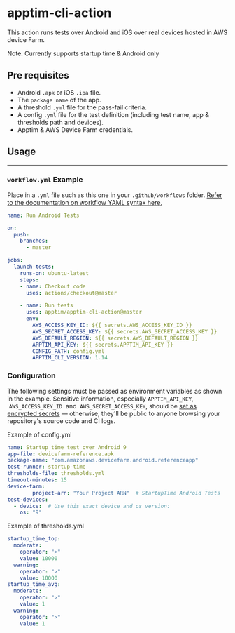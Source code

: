 # apptim-cli-action
This action runs tests over Android and iOS over real devices hosted in AWS device Farm. 

Note: Currently supports startup time & Android only

## Pre requisites

- Android `.apk` or iOS `.ipa` file.
- The `package name` of the app.
- A threshold `.yml` file for the pass-fail criteria.
- A config `.yml` file for the test definition (including test name, app & thresholds path and devices).
- Apptim & AWS Device Farm credentials.

## **Usage**

---

### **`workflow.yml` Example**

Place in a `.yml` file such as this one in your `.github/workflows` folder. [Refer to the documentation on workflow YAML syntax here.](https://help.github.com/en/articles/workflow-syntax-for-github-actions)

```yaml
name: Run Android Tests

on: 
  push: 
    branches:
      - master

jobs: 
  launch-tests: 
    runs-on: ubuntu-latest 
    steps: 
    - name: Checkout code
      uses: actions/checkout@master

    - name: Run tests
      uses: apptim/apptim-cli-action@master
      env: 
        AWS_ACCESS_KEY_ID: ${{ secrets.AWS_ACCESS_KEY_ID }} 
        AWS_SECRET_ACCESS_KEY: ${{ secrets.AWS_SECRET_ACCESS_KEY }}
        AWS_DEFAULT_REGION: ${{ secrets.AWS_DEFAULT_REGION }}
        APPTIM_API_KEY: ${{ secrets.APPTIM_API_KEY }}
        CONFIG_PATH: config.yml 
        APPTIM_CLI_VERSION: 1.14


```

### **Configuration**

The following settings must be passed as environment variables as shown in the example. Sensitive information, especially `APPTIM_API_KEY`,  `AWS_ACCESS_KEY_ID`  and  `AWS_SECRET_ACCESS_KEY`, should be [set as encrypted secrets](https://docs.github.com/en/actions/configuring-and-managing-workflows/creating-and-storing-encrypted-secrets#using-encrypted-secrets-in-a-workflow) — otherwise, they'll be public to anyone browsing your repository's source code and CI logs.


Example of config.yml

```yaml
name: Startup time test over Android 9
app-file: devicefarm-reference.apk
package-name: "com.amazonaws.devicefarm.android.referenceapp"
test-runner: startup-time
thresholds-file: thresholds.yml
timeout-minutes: 15
device-farm:
        project-arn: "Your Project ARN"  # StartupTime Android Tests
test-devices:
  - device:  # Use this exact device and os version:
    os: "9"

```

Example of thresholds.yml
```yaml
startup_time_top:
  moderate:
    operator: ">"
    value: 10000
  warning:
    operator: ">"
    value: 10000
startup_time_avg:
  moderate:
    operator: ">"
    value: 1
  warning:
    operator: ">"
    value: 1


```

